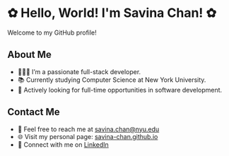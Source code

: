 # ✿ Hello, World! I'm Savina Chan! ✿

Welcome to my GitHub profile!

## About Me

- 👩🏻‍💻 I’m a passionate full-stack developer.
- 📚 Currently studying Computer Science at New York University.
- 💼 Actively looking for full-time opportunities in software development.

## Contact Me

- 📧 Feel free to reach me at [savina.chan@nyu.edu](mailto:savina.chan@nyu.edu)
- 🌐 Visit my personal page: [savina-chan.github.io](https://savina-chan.github.io)
- 💬 Connect with me on [LinkedIn](https://www.linkedin.com/in/savina-chan)
